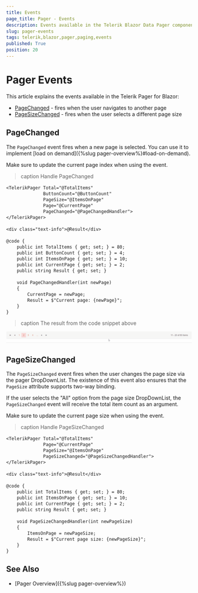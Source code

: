 ```yaml
---
title: Events
page_title: Pager - Events
description: Events available in the Telerik Blazor Data Pager component.
slug: pager-events
tags: telerik,blazor,pager,paging,events
published: True
position: 20
---
```


# Pager Events

This article explains the events available in the Telerik Pager for Blazor:

* [PageChanged](#pagechanged) - fires when the user navigates to another page
* [PageSizeChanged](#pagesizechanged) - fires when the user selects a different page size

## PageChanged

The `PageChanged` event fires when a new page is selected. You can use it to implement [load on demand]({%slug pager-overview%}#load-on-demand).

Make sure to update the current page index when using the event.

>caption Handle PageChanged

````CSHTML
<TelerikPager Total="@TotalItems"
              ButtonCount="@ButtonCount"
              PageSize="@ItemsOnPage"
              Page="@CurrentPage"
              PageChanged="@PageChangedHandler">
</TelerikPager>

<div class="text-info">@Result</div>

@code {
    public int TotalItems { get; set; } = 80;
    public int ButtonCount { get; set; } = 4;
    public int ItemsOnPage { get; set; } = 10;
    public int CurrentPage { get; set; } = 2;
    public string Result { get; set; }

    void PageChangedHandler(int newPage)
    {
        CurrentPage = newPage;
        Result = $"Current page: {newPage}";
    }
}
````
>caption The result from the code snippet above

![config of the pager with one-way binding](images/pager-data-binding.gif)

## PageSizeChanged

The `PageSizeChanged` event fires when the user changes the page size via the pager DropDownList. The existence of this event also ensures that the `PageSize` attribute supports two-way binding.

If the user selects the "All" option from the page size DropDownList, the `PageSizeChanged` event will receive the total item count as an argument.

Make sure to update the current page size when using the event.

>caption Handle PageSizeChanged

````CSHTML
<TelerikPager Total="@TotalItems"
              Page="@CurrentPage"
              PageSize="@ItemsOnPage"              
              PageSizeChanged="@PageSizeChangedHandler">
</TelerikPager>

<div class="text-info">@Result</div>

@code {
    public int TotalItems { get; set; } = 80;
    public int ItemsOnPage { get; set; } = 10;
    public int CurrentPage { get; set; } = 2;
    public string Result { get; set; }

    void PageSizeChangedHandler(int newPageSize)
    {
        ItemsOnPage = newPageSize;
        Result = $"Current page size: {newPageSize}";
    }
}
````

## See Also

* [Pager Overview]({%slug pager-overview%})
